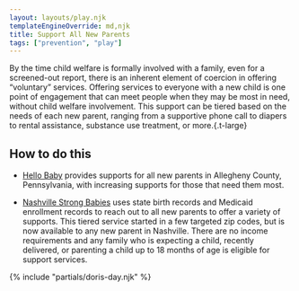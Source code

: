 ```yaml
---
layout: layouts/play.njk
templateEngineOverride: md,njk
title: Support All New Parents
tags: ["prevention", "play"]
---
```


By the time child welfare is formally involved with a family, even for a screened-out report, there is an inherent element of coercion in offering “voluntary” services. Offering services to everyone with a new child is one point of engagement that can meet people when they may be most in need, without child welfare involvement. This support can be tiered based on the needs of each new parent, ranging from a supportive phone call to diapers to rental assistance, substance use treatment, or more.{.t-large}

## How to do this

* [Hello Baby](https://www.hellobabypgh.org/) provides supports for all new parents in Allegheny County, Pennsylvania, with increasing supports for those that need them most.

* [Nashville Strong Babies](https://www.nashvillestrongbabies.com/) uses state birth records and Medicaid enrollment records to reach out to all new parents to offer a variety of supports. This tiered service started in a few targeted zip codes, but is now available to any new parent in Nashville. There are no income requirements and any family who is expecting a child, recently delivered, or parenting a child up to 18 months of age is eligible for support services.

{% include "partials/doris-day.njk" %}